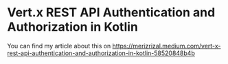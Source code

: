 # Vert.x REST API Authentication and Authorization in Kotlin

You can find my article about this on https://merizrizal.medium.com/vert-x-rest-api-authentication-and-authorization-in-kotlin-58520848b4b